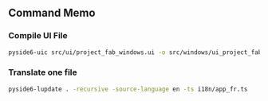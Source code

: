 ## Command Memo

### Compile UI File
```bash
pyside6-uic src/ui/project_fab_windows.ui -o src/windows/ui_project_fab_windows.py
```

### Translate one file
```bash
pyside6-lupdate . -recursive -source-language en -ts i18n/app_fr.ts
```